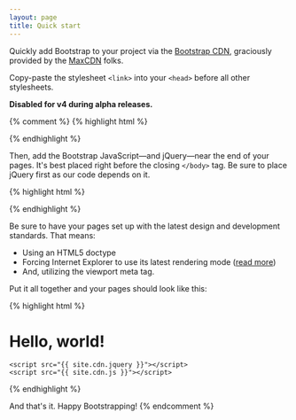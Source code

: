 ```yaml
---
layout: page
title: Quick start
---
```


Quickly add Bootstrap to your project via the [Bootstrap CDN](http://bootstrapcdn.com), graciously provided by the [MaxCDN](http://www.maxcdn.com/) folks.

Copy-paste the stylesheet `<link>` into your `<head>` before all other stylesheets.

**Disabled for v4 during alpha releases.**

{% comment %}
{% highlight html %}
<link rel="stylesheet" href="{{ site.cdn.css }}">
{% endhighlight %}

Then, add the Bootstrap JavaScript—and jQuery—near the end of your pages. It's best placed right before the closing `</body>` tag. Be sure to place jQuery first as our code depends on it.

{% highlight html %}
<script src="{{ site.cdn.jquery }}"></script>
<script src="{{ site.cdn.js }}"></script>
{% endhighlight %}

Be sure to have your pages set up with the latest design and development standards. That means:

* Using an HTML5 doctype
* Forcing Internet Explorer to use its latest rendering mode ([read more]())
* And, utilizing the viewport meta tag.

Put it all together and your pages should look like this:

{% highlight html %}
<!DOCTYPE html>
<html lang="en">
  <head>
    <meta name="viewport" content="width=device-width, initial-scale=1">
    <meta http-equiv="X-UA-Compatible" content="IE=edge">
    <link rel="stylesheet" href="{{ site.cdn.css }}">
  </head>
  <body>
    <h1>Hello, world!</h1>

    <script src="{{ site.cdn.jquery }}"></script>
    <script src="{{ site.cdn.js }}"></script>
  </body>
</html>
{% endhighlight %}

And that's it. Happy Bootstrapping!
{% endcomment %}
